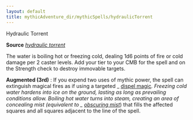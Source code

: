 ```yaml
---
layout: default
title: mythicAdventure_dir/mythicSpells/hydraulicTorrent
---
```

Hydraulic Torrent

**Source** [_hydraulic torrent_](advance_dir/spells/hydraulicTorrent#_hydraulic-torrent-)

The water is boiling hot or freezing cold, dealing 1d6 points of fire or cold damage per 2 caster levels. Add your tier to your CMB for the spell and on the Strength check to destroy immovable targets.

**Augmented (3rd)** : If you expend two uses of mythic power, the spell can extinguish magical fires as if using a targeted _ [dispel magic](spell_dir/dispelMagic#_dispel-magic)_. Freezing cold water hardens into ice on the ground, lasting as long as prevailing conditions allow. Boiling hot water turns into steam, creating an area of concealing mist (equivalent to _ [obscuring mist](spells/obscuringMist#_obscuring-mist)_) that fills the affected squares and all squares adjacent to the line of the spell.

